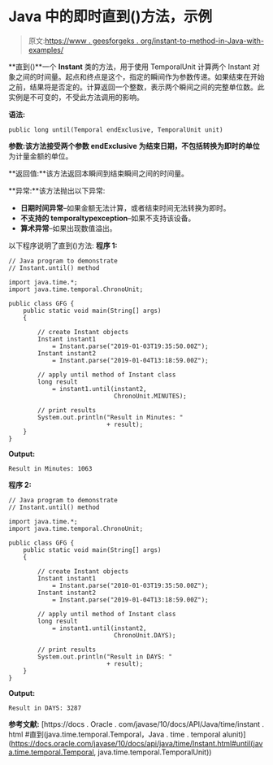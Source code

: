 # Java 中的即时直到()方法，示例

> 原文:[https://www . geesforgeks . org/instant-to-method-in-Java-with-examples/](https://www.geeksforgeeks.org/instant-until-method-in-java-with-examples/)

**直到()**一个 **Instant** 类的方法，用于使用 TemporalUnit 计算两个 Instant 对象之间的时间量。起点和终点是这个，指定的瞬间作为参数传递。如果结束在开始之前，结果将是否定的。计算返回一个整数，表示两个瞬间之间的完整单位数。此实例是不可变的，不受此方法调用的影响。

**语法:**

```
public long until(Temporal endExclusive, TemporalUnit unit)

```

**参数:**该方法接受两个参数 **endExclusive** 为结束日期，不包括转换为即时的**单位**为计量金额的单位。

**返回值:**该方法返回本瞬间到结束瞬间之间的时间量。

**异常:**该方法抛出以下异常:

*   **日期时间异常**–如果金额无法计算，或者结束时间无法转换为即时。
*   **不支持的 temporaltypexception**–如果不支持该设备。
*   **算术异常**–如果出现数值溢出。

以下程序说明了直到()方法:
**程序 1:**

```
// Java program to demonstrate
// Instant.until() method

import java.time.*;
import java.time.temporal.ChronoUnit;

public class GFG {
    public static void main(String[] args)
    {

        // create Instant objects
        Instant instant1
            = Instant.parse("2019-01-03T19:35:50.00Z");
        Instant instant2
            = Instant.parse("2019-01-04T13:18:59.00Z");

        // apply until method of Instant class
        long result
            = instant1.until(instant2,
                             ChronoUnit.MINUTES);

        // print results
        System.out.println("Result in Minutes: "
                           + result);
    }
}
```

**Output:**

```
Result in Minutes: 1063

```

**程序 2:**

```
// Java program to demonstrate
// Instant.until() method

import java.time.*;
import java.time.temporal.ChronoUnit;

public class GFG {
    public static void main(String[] args)
    {

        // create Instant objects
        Instant instant1
            = Instant.parse("2010-01-03T19:35:50.00Z");
        Instant instant2
            = Instant.parse("2019-01-04T13:18:59.00Z");

        // apply until method of Instant class
        long result
            = instant1.until(instant2,
                             ChronoUnit.DAYS);

        // print results
        System.out.println("Result in DAYS: "
                           + result);
    }
}
```

**Output:**

```
Result in DAYS: 3287

```

**参考文献:**
[https://docs . Oracle . com/javase/10/docs/API/Java/time/instant . html #直到(java.time.temporal.Temporal，Java . time . temporal alunit)](https://docs.oracle.com/javase/10/docs/api/java/time/Instant.html#until(java.time.temporal.Temporal, java.time.temporal.TemporalUnit))